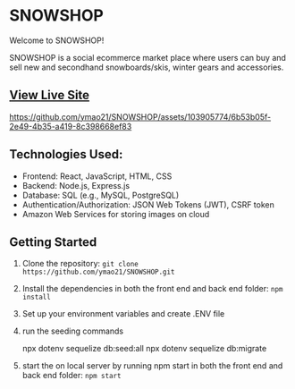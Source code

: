 # SNOWSHOP

Welcome to SNOWSHOP! 

SNOWSHOP is a social ecommerce market place where users can buy and sell new and secondhand snowboards/skis, winter gears and accessories.

## [View Live Site](https://snow-shop.onrender.com/)



https://github.com/ymao21/SNOWSHOP/assets/103905774/6b53b05f-2e49-4b35-a419-8c398668ef83



## Technologies Used:

- Frontend: React, JavaScript, HTML, CSS
- Backend: Node.js, Express.js
- Database: SQL (e.g., MySQL, PostgreSQL)
- Authentication/Authorization: JSON Web Tokens (JWT), CSRF token
- Amazon Web Services for storing images on cloud

## Getting Started

 1. Clone the repository: `git clone https://github.com/ymao21/SNOWSHOP.git`
 2. Install the dependencies in both the front end and back end folder: `npm install`
 3. Set up your environment variables and create .ENV file
 4. run the seeding commands 

    npx dotenv sequelize db:seed:all
    npx dotenv sequelize db:migrate
 

 5. start the on local server by running npm start in both the front end and back end folder: `npm start`


